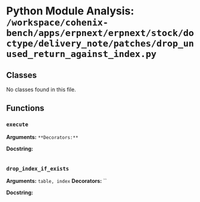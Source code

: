 # Python Module Analysis: `/workspace/cohenix-bench/apps/erpnext/erpnext/stock/doctype/delivery_note/patches/drop_unused_return_against_index.py`

## Classes

No classes found in this file.


## Functions

### `execute`
**Arguments:** ``
**Decorators:** ``

**Docstring:**
```

```
### `drop_index_if_exists`
**Arguments:** `table, index`
**Decorators:** ``

**Docstring:**
```

```

